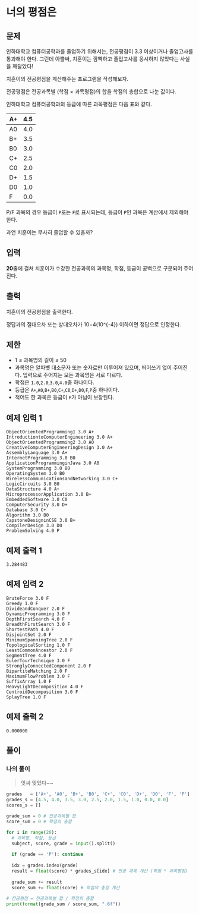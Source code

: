 # 너의  평점은

## 문제

인하대학교 컴퓨터공학과를 졸업하기 위해서는, 전공평점이 3.3 이상이거나 졸업고사를 통과해야 한다. 그런데 아뿔싸, 치훈이는 깜빡하고 졸업고사를 응시하지 않았다는 사실을 깨달았다!

치훈이의 전공평점을 계산해주는 프로그램을 작성해보자.

전공평점은 전공과목별 (학점 × 과목평점)의 합을 학점의 총합으로 나눈 값이다.

인하대학교 컴퓨터공학과의 등급에 따른 과목평점은 다음 표와 같다.

| A+ | 4.5 |
| --- | --- |
| A0 | 4.0 |
| B+ | 3.5 |
| B0 | 3.0 |
| C+ | 2.5 |
| C0 | 2.0 |
| D+ | 1.5 |
| D0 | 1.0 |
| F | 0.0 |

P/F 과목의 경우 등급이 `P`또는 `F`로 표시되는데, 등급이 `P`인 과목은 계산에서 제외해야 한다.

과연 치훈이는 무사히 졸업할 수 있을까?

## 입력

**20**줄에 걸쳐 치훈이가 수강한 전공과목의 과목명, 학점, 등급이 공백으로 구분되어 주어진다.

## 출력

치훈이의 전공평점을 출력한다.

정답과의 절대오차 또는 상대오차가 10−4\(10^{-4}\) 이하이면 정답으로 인정한다.

## 제한

- 1 ≤ 과목명의 길이 ≤ 50
- 과목명은 알파벳 대소문자 또는 숫자로만 이루어져 있으며, 띄어쓰기 없이 주어진다. 입력으로 주어지는 모든 과목명은 서로 다르다.
- 학점은 `1.0`,`2.0`,`3.0`,`4.0`중 하나이다.
- 등급은 `A+`,`A0`,`B+`,`B0`,`C+`,`C0`,`D+`,`D0`,`F`,`P`중 하나이다.
- 적어도 한 과목은 등급이 `P`가 아님이 보장된다.

## 예제 입력 1

```
ObjectOrientedProgramming1 3.0 A+
IntroductiontoComputerEngineering 3.0 A+
ObjectOrientedProgramming2 3.0 A0
CreativeComputerEngineeringDesign 3.0 A+
AssemblyLanguage 3.0 A+
InternetProgramming 3.0 B0
ApplicationProgramminginJava 3.0 A0
SystemProgramming 3.0 B0
OperatingSystem 3.0 B0
WirelessCommunicationsandNetworking 3.0 C+
LogicCircuits 3.0 B0
DataStructure 4.0 A+
MicroprocessorApplication 3.0 B+
EmbeddedSoftware 3.0 C0
ComputerSecurity 3.0 D+
Database 3.0 C+
Algorithm 3.0 B0
CapstoneDesigninCSE 3.0 B+
CompilerDesign 3.0 D0
ProblemSolving 4.0 P

```

## 예제 출력 1

```
3.284483

```

## 예제 입력 2

```
BruteForce 3.0 F
Greedy 1.0 F
DivideandConquer 2.0 F
DynamicProgramming 3.0 F
DepthFirstSearch 4.0 F
BreadthFirstSearch 3.0 F
ShortestPath 4.0 F
DisjointSet 2.0 F
MinimumSpanningTree 2.0 F
TopologicalSorting 1.0 F
LeastCommonAncestor 2.0 F
SegmentTree 4.0 F
EulerTourTechnique 3.0 F
StronglyConnectedComponent 2.0 F
BipartiteMatching 2.0 F
MaximumFlowProblem 3.0 F
SuffixArray 1.0 F
HeavyLightDecomposition 4.0 F
CentroidDecomposition 3.0 F
SplayTree 1.0 F

```

## 예제 출력 2

```
0.000000

```

## 풀이

### 나의 풀이

> 앗싸 맞았다~~

``` python
grades   = ['A+', 'A0', 'B+', 'B0', 'C+', 'C0', 'D+', 'D0', 'F', 'P']
grades_s = [4.5, 4.0, 3.5, 3.0, 2.5, 2.0, 1.5, 1.0, 0.0, 0.0]
scores_s = []

grade_sum = 0 # 전공과목별 합
score_sum = 0 # 학점의 총합

for i in range(20):
  # 과목명, 학점, 등급
  subject, score, grade = input().split()
  
  if (grade == 'P'): continue
  
  idx = grades.index(grade)
  result = float(score) * grades_s[idx] # 전공 과목 계산 (학점 * 과목평점)
  
  grade_sum += result
  score_sum += float(score) # 학점의 총합 계산
  
# 전공평점 = 전공과목별 합 / 학점의 총합
print(format(grade_sum / score_sum, ".6f"))
```